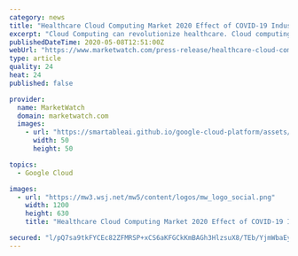 ```yaml
---
category: news
title: "Healthcare Cloud Computing Market 2020 Effect of COVID-19 Industry - Key Players, Size, Trends, Opportunities, Growth Analysis and Forecast to 2026"
excerpt: "Cloud Computing can revolutionize healthcare. Cloud computing is a general term for anything that involves delivering hosted services over the Internet. But in the healthcare sector cloud computing is a cost-effective method that facilitates real-time data collection,"
publishedDateTime: 2020-05-08T12:51:00Z
webUrl: "https://www.marketwatch.com/press-release/healthcare-cloud-computing-market-2020-effect-of-covid-19-industry---key-players-size-trends-opportunities-growth-analysis-and-forecast-to-2026-2020-05-08?mod=mw_quote_news"
type: article
quality: 24
heat: 24
published: false

provider:
  name: MarketWatch
  domain: marketwatch.com
  images:
    - url: "https://smartableai.github.io/google-cloud-platform/assets/images/organizations/marketwatch.com-50x50.jpg"
      width: 50
      height: 50

topics:
  - Google Cloud

images:
  - url: "https://mw3.wsj.net/mw5/content/logos/mw_logo_social.png"
    width: 1200
    height: 630
    title: "Healthcare Cloud Computing Market 2020 Effect of COVID-19 Industry - Key Players, Size, Trends, Opportunities, Growth Analysis and Forecast to 2026"

secured: "l/pQ7sa9tkFYCEc82ZFMRSP+xCS6aKFGCkKmBAGh3HlzsuX8/TEb/YjmWbaEyz0ukGDNXh71HESgXCpZl4g4zndHux7X5RXeZ67NjeeSEeymmG3zWfVi8NwcrFCVb3E2mxR/Zf99UiJSlY9fiQytU6e0nAjOr2zckKfqQ6xAJJQkeHprfV04MaYQ5Rs+fUaBvNaSDpU5qDHs5ZWIPneXSf6iOedfky8hwMAU6qVSwcHrl3gBqhKmBKj3q7AEVEu064f2ykxC8wSjul480nzMACpXD6DY9zYqhxru1zh2M4kQ/x5eKuPJEx1V5E4k7tFM;WNeWNwgDVmAkOEIGBg41Kw=="
---
```


